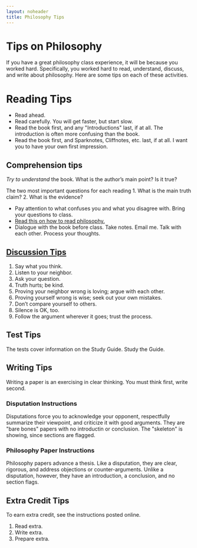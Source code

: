 ```yaml
---
layout: noheader
title: Philosophy Tips
---
```


# Tips on Philosophy

If you have a great philosophy class experience, it will be because you worked hard. Specifically, you worked hard to read, understand, discuss, and write about philosophy. Here are some tips on each of these activities. 


# Reading Tips

* Read ahead. 
* Read carefully. You will get faster, but start slow. 
* Read the book first, and any "Introductions" last, if at all. The introduction is often more confusing than the book.
* Read the book first, and Sparknotes, Cliffnotes, etc. last, if at all. I want you to have your own first impression. 

## Comprehension tips
*Try to understand* the book. What is the author’s main point? Is it true?

 The two most important questions for each reading 1. What is the main truth claim? 2. What is the evidence?
* Pay attention to what confuses you and what you disagree with. Bring your questions to class.
* [Read this on how to read philosophy.](http://writing.dawsoncollege.qc.ca/wp-content/uploads/2011/09/Reading-Philosophy-Concepcion-2004.pdf)
* Dialogue with the book before class. Take notes. Email me. Talk with each other. Process your thoughts. 


## [Discussion Tips](https://docs.google.com/document/d/1hUF2AvJYuskrdNYazqvMcQnabHR6XbrxRiDBIszC1jU/edit#)

1. Say what you think.
2. Listen to your neighbor.
3. Ask your question. 
4. Truth hurts; be kind.
5. Proving your neighbor wrong is loving; argue with each other.
6. Proving yourself wrong is wise; seek out your own mistakes.
7. Don’t compare yourself to others.
8. Silence is OK, too.
9. Follow the argument wherever it goes; trust the process.


## Test Tips

The tests cover information on the Study Guide. Study the Guide. 


## Writing Tips

Writing a paper is an exercising in clear thinking. You must think first, write second. 

### Disputation Instructions

Disputations force you to acknowledge your opponent, respectfully summarize their viewpoint, and criticize it with good arguments. They are "bare bones" papers with no introductin or conclusion. The "skeleton" is showing, since sections are flagged. 

### Philosophy Paper Instructions

Philosophy papers advance a thesis. Like a disputation, they are clear, rigorous, and address objections or counter-arguments. Unlike a disputation, however, they have an introduction, a conclusion, and no section flags. 


## Extra Credit Tips

To earn extra credit, see the instructions posted online.

1. Read extra.
2. Write extra.
3. Prepare extra.